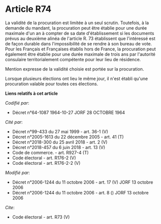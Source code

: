 # Article R74

La validité de la procuration est limitée à un seul scrutin. Toutefois, à la demande du mandant, la procuration peut être
établie pour une durée maximale d'un an à compter de sa date d'établissement si les documents prévus au deuxième alinéa de
l'article R. 73 établissent que l'intéressé est de façon durable dans l'impossibilité de se rendre à son bureau de vote. Pour
les Français et Françaises établis hors de France, la procuration peut également être établie pour une durée maximale de
trois ans par l'autorité consulaire territorialement compétente pour leur lieu de résidence. 

Mention expresse de la validité choisie est portée sur la procuration. 

Lorsque plusieurs élections ont lieu le même jour, il n'est établi qu'une procuration valable pour toutes ces élections.

**Liens relatifs à cet article**

_Codifié par_:

  - Décret n°64-1087 1964-10-27 JORF 28 OCTOBRE 1964

_Cité par_:

  - Décret n°99-433 du 27 mai 1999 - art. 36-1 (V)
  - Décret n°2005-1613 du 22 décembre 2005 - art. 41 (T)
  - Décret n°2018-300 du 25 avril 2018 - art. 2 (V)
  - Décret n°2018-457 du 6 juin 2018 - art. 13 (V)
  - Code de commerce. - art. R927-4 (T)
  - Code électoral - art. R176-2 (V)
  - Code électoral - art. R176-2-2 (V)

_Modifié par_:

  - Décret n°2006-1244 du 11 octobre 2006 - art. 17 (V) JORF 13 octobre 2006
  - Décret n°2006-1244 du 11 octobre 2006 - art. 8 () JORF 13 octobre 2006

_Cite_:

  - Code électoral - art. R73 (V)
